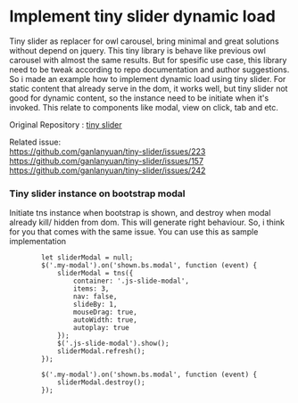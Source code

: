 # Implement tiny slider dynamic load
Tiny slider as replacer for owl carousel, bring minimal and great solutions without depend on jquery.
This tiny library is behave like previous owl carousel with almost the same results. But for spesific use case,
this library need to be tweak according to repo documentation and author suggestions. So i made an example how to implement
dynamic load using tiny slider. For static content that already serve in the dom, it works well, but tiny slider not good for dynamic content, so the instance need to be initiate when it's invoked. This relate to components like modal, view on click, tab and etc.

Original Repository : 
<a target="_blank" href="https://github.com/ganlanyuan/tiny-slider">tiny slider</a>

Related issue: <br/>
https://github.com/ganlanyuan/tiny-slider/issues/223 <br/>
https://github.com/ganlanyuan/tiny-slider/issues/157 <br/>
https://github.com/ganlanyuan/tiny-slider/issues/242
                         
### Tiny slider instance on bootstrap modal

Initiate tns instance when bootstrap is shown, and destroy when modal already kill/ hidden from dom. This will generate right behaviour. So, i think for you that comes with the same issue. You can use this as sample implementation

```
        let sliderModal = null;
        $('.my-modal').on('shown.bs.modal', function (event) {
            sliderModal = tns({
                container: '.js-slide-modal',
                items: 3,
                nav: false,
                slideBy: 1,
                mouseDrag: true,
                autoWidth: true,
                autoplay: true
            });
            $('.js-slide-modal').show();
            sliderModal.refresh();
        });

        $('.my-modal').on('shown.bs.modal', function (event) { 
            sliderModal.destroy();
        });
```
